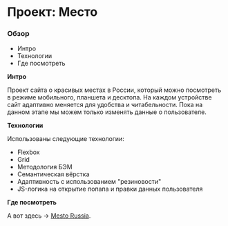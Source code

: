 # Проект: Место

### Обзор
* Интро
* Технологии
* Где посмотреть

**Интро**

Проект сайта о красивых местах в России, который можно посмотреть в режиме мобильного, планшета и десктопа.
На каждом устройстве сайт адаптивно меняется для удобства и читабельности.
Пока на данном этапе мы можем только изменять данные о пользователе.

**Технологии**

Использованы следующие технологии:

* Flexbox
* Grid
* Методология БЭМ
* Семантическая вёрстка
* Адаптивность с использованием "резиновости"
* JS-логика на открытие попапа и правки данных пользователя

**Где посмотреть**

А вот здесь &rarr; [Mesto Russia](https://bezprobeloff.github.io/mesto/index.html).
